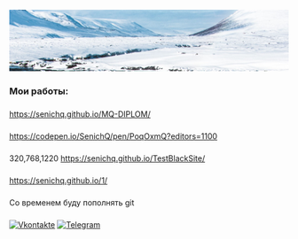 ![Header](https://raw.githubusercontent.com/SenichQ/Senichq/main/vodopad_vid_sverhu_voda_198845_2560x1080.jpg)




### Мои работы:

###
https://senichq.github.io/MQ-DIPLOM/
###
https://codepen.io/SenichQ/pen/PoqOxmQ?editors=1100
###
320,768,1220
https://senichq.github.io/TestBlackSite/
###
https://senichq.github.io/1/
###
Со временем буду пополнять git 
###


[![Vkontakte](https://img.shields.io/badge/-Vkontakte-090909?style=for-the-badge&logo=Vk&logoColor=4F7DB3)](https://vk.com/arseniyps2)
[![Telegram](https://img.shields.io/badge/-Telegram-090909?style=for-the-badge&logo=telegram&logoColor=27A0D9)](https://t.me/Serenity_Q)
